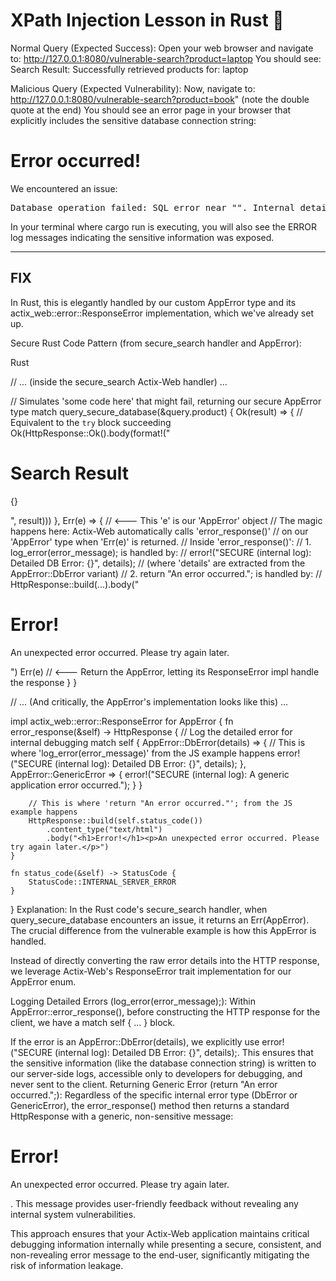 # XPath Injection Lesson in Rust 🦀

Normal Query (Expected Success):
Open your web browser and navigate to:
http://127.0.0.1:8080/vulnerable-search?product=laptop
You should see: Search Result: Successfully retrieved products for: laptop

Malicious Query (Expected Vulnerability):
Now, navigate to:
http://127.0.0.1:8080/vulnerable-search?product=book" (note the double quote at the end)
You should see an error page in your browser that explicitly includes the sensitive database connection string:


<h1>Error occurred!</h1>
<p>We encountered an issue:</p>
<pre>Database operation failed: SQL error near "". Internal details: DB_CONNECTION_STRING=postgres://admin:supersecret@localhost:5432/production_db</pre>
In your terminal where cargo run is executing, you will also see the ERROR log messages indicating the sensitive information was exposed.

----------------
FIX
----------------
In Rust, this is elegantly handled by our custom AppError type and its actix_web::error::ResponseError implementation, which we've already set up.

Secure Rust Code Pattern (from secure_search handler and AppError):

Rust

// ... (inside the secure_search Actix-Web handler) ...

// Simulates 'some code here' that might fail, returning our secure AppError type
match query_secure_database(&query.product) {
    Ok(result) => {
        // Equivalent to the `try` block succeeding
        Ok(HttpResponse::Ok().body(format!("<h1>Search Result</h1><p>{}</p>", result)))
    },
    Err(e) => { // <--- This 'e' is our 'AppError' object
        // The magic happens here: Actix-Web automatically calls 'error_response()'
        // on our 'AppError' type when 'Err(e)' is returned.
        // Inside 'error_response()':
        // 1. log_error(error_message); is handled by:
        //    error!("SECURE (internal log): Detailed DB Error: {}", details);
        //    (where 'details' are extracted from the AppError::DbError variant)
        // 2. return "An error occurred."; is handled by:
        //    HttpResponse::build(...).body("<h1>Error!</h1><p>An unexpected error occurred. Please try again later.</p>")
        Err(e) // <--- Return the AppError, letting its ResponseError impl handle the response
    }
}

// ... (And critically, the AppError's implementation looks like this) ...

impl actix_web::error::ResponseError for AppError {
    fn error_response(&self) -> HttpResponse {
        // Log the detailed error for internal debugging
        match self {
            AppError::DbError(details) => {
                // This is where 'log_error(error_message)' from the JS example happens
                error!("SECURE (internal log): Detailed DB Error: {}", details);
            },
            AppError::GenericError => {
                error!("SECURE (internal log): A generic application error occurred.");
            }
        }

        // This is where 'return "An error occurred."'; from the JS example happens
        HttpResponse::build(self.status_code())
            .content_type("text/html")
            .body("<h1>Error!</h1><p>An unexpected error occurred. Please try again later.</p>")
    }

    fn status_code(&self) -> StatusCode {
        StatusCode::INTERNAL_SERVER_ERROR
    }
}
Explanation:
In the Rust code's secure_search handler, when query_secure_database encounters an issue, it returns an Err(AppError). The crucial difference from the vulnerable example is how this AppError is handled.

Instead of directly converting the raw error details into the HTTP response, we leverage Actix-Web's ResponseError trait implementation for our AppError enum.

Logging Detailed Errors (log_error(error_message);):
Within AppError::error_response(), before constructing the HTTP response for the client, we have a match self { ... } block.

If the error is an AppError::DbError(details), we explicitly use error!("SECURE (internal log): Detailed DB Error: {}", details);. This ensures that the sensitive information (like the database connection string) is written to our server-side logs, accessible only to developers for debugging, and never sent to the client.
Returning Generic Error (return "An error occurred.";):
Regardless of the specific internal error type (DbError or GenericError), the error_response() method then returns a standard HttpResponse with a generic, non-sensitive message: <body><h1>Error!</h1><p>An unexpected error occurred. Please try again later.</p>. This message provides user-friendly feedback without revealing any internal system vulnerabilities.

This approach ensures that your Actix-Web application maintains critical debugging information internally while presenting a secure, consistent, and non-revealing error message to the end-user, significantly mitigating the risk of information leakage.


